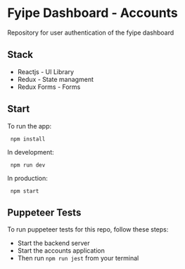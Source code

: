 # Fyipe Dashboard - Accounts

Repository for user authentication of the fyipe dashboard

## Stack

- Reactjs - UI Library
- Redux - State managment
- Redux Forms - Forms


## Start

To run the app:

```
 npm install
```

In development:

```
 npm run dev
```

In production:

```
 npm start
```

## Puppeteer Tests

To run puppeteer tests for this repo, follow these steps:

- Start the backend server
- Start the accounts application
- Then run ```npm run jest``` from your terminal